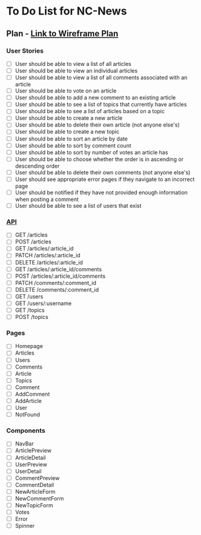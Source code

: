 # To Do List for NC-News

## Plan - [Link to Wireframe Plan](https://www.tldraw.com/s/v2_c__VcfW-h5qGtQHeXbDCFc6?viewport=-570%2C-53%2C1920%2C993&page=page%3AqM49GIWLyiO-lk1G4Oouo)

### User Stories

- [ ] User should be able to view a list of all articles
- [ ] User should be able to view an individual articles
- [ ] User should be able to view a list of all comments associated with an article
- [ ] User should be able to vote on an article
- [ ] User should be able to add a new comment to an existing article
- [ ] User should be able to see a list of topics that currently have articles
- [ ] User should be able to see a list of articles based on a topic
- [ ] User should be able to create a new article
- [ ] User should be able to delete their own article (not anyone else's)
- [ ] User should be able to create a new topic
- [ ] User should be able to sort an article by date
- [ ] User should be able to sort by comment count
- [ ] User should be able to sort by number of votes an article has
- [ ] User should be able to choose whether the order is in ascending or descending order
- [ ] User should be able to delete their own comments (not anyone else's)
- [ ] User should see appropriate error pages if they navigate to an incorrect page
- [ ] User should be notified if they have not provided enough information when posting a comment
- [ ] User should be able to see a list of users that exist

### [API](https://nc-news-api-ga04.onrender.com/api/)

- [ ] GET /articles
- [ ] POST /articles
- [ ] GET /articles/:article_id
- [ ] PATCH /articles/:article_id
- [ ] DELETE /articles/:article_id
- [ ] GET /articles/:article_id/comments
- [ ] POST /articles/:article_id/comments
- [ ] PATCH /comments/:comment_id
- [ ] DELETE /comments/:comment_id
- [ ] GET /users
- [ ] GET /users/:username
- [ ] GET /topics
- [ ] POST /topics

### Pages

- [ ] Homepage
- [ ] Articles
- [ ] Users
- [ ] Comments
- [ ] Article
- [ ] Topics
- [ ] Comment
- [ ] AddComment
- [ ] AddArticle
- [ ] User
- [ ] NotFound

### Components

- [ ] NavBar
- [ ] ArticlePreview
- [ ] ArticleDetail
- [ ] UserPreview
- [ ] UserDetail
- [ ] CommentPreview
- [ ] CommentDetail
- [ ] NewArticleForm
- [ ] NewCommentForm
- [ ] NewTopicForm
- [ ] Votes
- [ ] Error
- [ ] Spinner